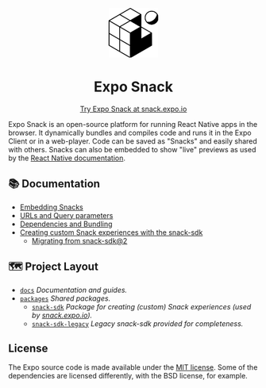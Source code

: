 <!-- Banner Image -->

<p align="center">
  <img src="./logo.svg" width="100px" />
  <h1 align="center">
    Expo Snack
  </h1>
</p>

<p align="center">
  <a href="https://snack.expo.io">Try Expo Snack at snack.expo.io</a>
</p>

Expo Snack is an open-source platform for running React Native apps in the browser. It dynamically bundles and compiles code and runs it in the Expo Client or in a web-player. Code can be saved as "Snacks" and easily shared with others. Snacks can also be embedded to show "live" previews as used by the [React Native documentation](https://reactnative.dev/docs/getting-started).

<!--
> Requesting snacks in bug reports gives your users an easy, lightweight way to give you a minimal, complete, and verifiable example (https://stackoverflow.com/help/minimal-reproducible-example) and allows you to spend more time fixing real issues in your project rather than staring at copy pasted code or cloning someone's repository that may or may not demonstrate a real issue with your project.
-->

## 📚 Documentation

- [Embedding Snacks](./docs/embedding-snacks.md)
- [URLs and Query parameters](./docs/url-query-parameters.md)
- [Dependencies and Bundling](./docs/dependencies-bundling.md)
- [Creating custom Snack experiences with the snack-sdk](./packages/snack-sdk/README.md)
  <!--- [Getting started with snack-sdk]()
  - [API Reference]()-->
  - [Migrating from snack-sdk@2](./docs/snack-sdk-migration.md)

## 🗺 Project Layout

- [`docs`](/docs) *Documentation and guides.*
- [`packages`](/packages) *Shared packages.*
  - [`snack-sdk`](/snack-sdk) *Package for creating (custom) Snack experiences (used by [snack.expo.io](https://snack.expo.io)).*
  - [`snack-sdk-legacy`](/snack-sdk-legacy) *Legacy snack-sdk provided for completeness.*
<!--
- [`website`](/website) *The Snack website at **https://snack.expo.io**.*
- [`snackager`](/snackager) *The Snack package bundler at **https://snackager.expo.io**.*
- [`runtime`](/runtime) *The Snack runtime app and web-player.*
-->

<!--
## 👏 Contributing

Want to contribute? Report an issue? Read the [contributing guide](./docs/contributing.md) to get started.
-->

## License

The Expo source code is made available under the [MIT license](LICENSE). Some of the dependencies are licensed differently, with the BSD license, for example.